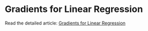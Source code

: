 # Gradients for Linear Regression

Read the detailed article: [Gradients for Linear Regression](https://dsplog.com/2025/05/01/gradients-for-linear-regression/)